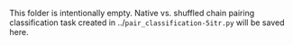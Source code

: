 This folder is intentionally empty. Native vs. shuffled chain pairing classification task  created in ../`pair_classification-5itr.py` will be saved here.

